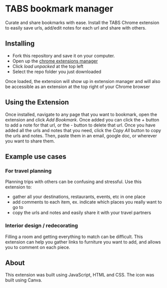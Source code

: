 # TABS bookmark manager

Curate and share bookmarks with ease. Install the TABS Chrome extension to easily save urls, add/edit notes for each url and share with others. 

## Installing
- Fork this repository and save it on your computer. 
- Open up the [chrome extensions manager](chrome://extensions/)
- Click *load unpacked* at the top left
- Select the repo folder you just downloaded

Once loaded, the extension will show up in extension manager and will also be accessible as an extension at the top right of your Chrome browser

## Using the Extension

Once installed, navigate to any page that you want to bookmark, open the extension and click *Add Bookmark*. Once added you can click the *+* button to add a note for that url, or the *-* button to delete that url. Once you have added all the urls and notes that you need, click the *Copy All* button to copy the urls and notes. Then, paste them in an email, google doc, or wherever you want to share them.

## Example use cases

### For travel planning
Planning trips with others can be confusing and stressful. Use this extension to:
- gather all your destinations, restaurants, events, etc in one place
- add comments to each item, ex. indicate which places you really want to go to
- copy the urls and notes and easily share it with your travel partners

### Interior design / redecorating
Filling a room and getting everything to match can be difficult. This extension can help you gather links to furniture you want to add, and allows you to comment on each piece.

## About
This extension was built using JavaScript, HTML and CSS. The icon was built using Canva.
